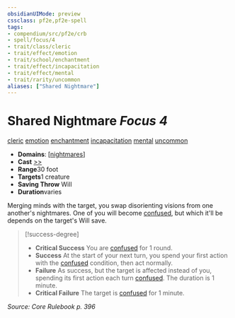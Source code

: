 ```yaml
---
obsidianUIMode: preview
cssclass: pf2e,pf2e-spell
tags:
- compendium/src/pf2e/crb
- spell/focus/4
- trait/class/cleric
- trait/effect/emotion
- trait/school/enchantment
- trait/effect/incapacitation
- trait/effect/mental
- trait/rarity/uncommon
aliases: ["Shared Nightmare"]
---
```

# Shared Nightmare *Focus 4*   
[cleric](rules/traits/cleric.md)  [emotion](emotion.md)  [enchantment](enchantment.md)  [incapacitation](incapacitation.md)  [mental](mental.md)  [uncommon](uncommon.md)  

- **Domains**: [[nightmares](../domains.md#Nightmares)]
- **Cast** [>>](chapter-9-playing-the-game.md#Actions "Two-Action") 
- **Range**30 foot
- **Targets**1 creature
- **Saving Throw** Will
- **Duration**varies

Merging minds with the target, you swap disorienting visions from one another's nightmares. One of you will become [confused](conditions.md#Confused), but which it'll be depends on the target's Will save.

> [!success-degree] 
> - **Critical Success** You are [confused](conditions.md#Confused) for 1 round.
> - **Success** At the start of your next turn, you spend your first action with the [confused](conditions.md#Confused) condition, then act normally.
> - **Failure** As success, but the target is affected instead of you, spending its first action each turn [confused](conditions.md#Confused). The duration is 1 minute.
> - **Critical Failure** The target is [confused](conditions.md#Confused) for 1 minute.

*Source: Core Rulebook p. 396*